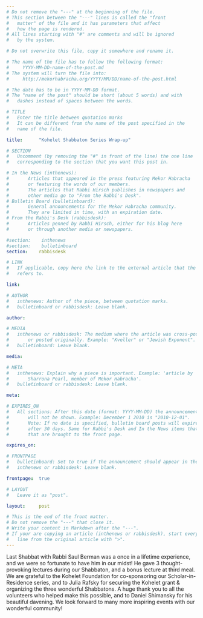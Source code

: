 ```yaml
---
# Do not remove the "---" at the beginning of the file.
# This section between the "---" lines is called the "front 
#   matter" of the file and it has parameters that affect 
#   how the page is rendered.
# All lines starting with "#" are comments and will be ignored
#   by the system.

# Do not overwrite this file, copy it somewhere and rename it.

# The name of the file has to follow the following format:
#     YYYY-MM-DD-name-of-the-post.md
# The system will turn the file into:
#     http://mekorhabracha.org/YYYY/MM/DD/name-of-the-post.html

# The date has to be in YYYY-MM-DD format.
# The "name of the post" should be short (about 5 words) and with
#   dashes instead of spaces between the words.

# TITLE 
#   Enter the title between quotation marks
#   It can be different from the name of the post specified in the
#   name of the file.

title:      "Kohelet Shabbaton Series Wrap-up"

# SECTION
#   Uncomment (by removing the "#" in front of the line) the one line
#   corresponding to the section that you want this post in.

# In the News (inthenews): 
#       Articles that appeared in the press featuring Mekor Habracha
#       or featuring the words of our members. 
#       The articles that Rabbi Hirsch publishes in newspapers and
#       other media go to "From the Rabbi's Desk".
# Bulletin Board (bulletinboard): 
#       General announcements for the Mekor Habracha community.
#       They are limited in time, with an expiration date.
# From the Rabbi's Desk (rabbisdesk): 
#       Articles penned by Rabbi Hirsch, either for his blog here
#       or through another media or newspapers.

#section:    inthenews
#section:    bulletinboard
section:    rabbisdesk

# LINK
#   If applicable, copy here the link to the external article that the post
#   refers to.

link:       

# AUTHOR
#   inthenews: Author of the piece, between quotation marks.
#   bulletinboard or rabbisdesk: Leave blank.

author:     

# MEDIA
#   inthenews or rabbisdesk: The medium where the article was cross-posted 
#       or posted originally. Example: "Kveller" or "Jewish Exponent".
#   bulletinboard: Leave blank.

media:      

# META
#   inthenews: Explain why a piece is important. Example: 'article by 
#       Sharrona Pearl, member of Mekor Habracha'.
#   bulletinboard or rabbisdesk: Leave blank.

meta:       

# EXPIRES_ON
#   All sections: After this date (format: YYYY-MM-DD) the announcement 
#       will not be shown. Example: December 1 2010 is "2010-12-01".
#       Note: If no date is specified, bulletin board posts will expire
#       after 30 days. Same for Rabbi's Desk and In the News items that
#       that are brought to the front page.

expires_on: 

# FRONTPAGE
#   bulletinboard: Set to true if the announcement should appear in the front, main page
#   inthenews or rabbisdesk: Leave blank.

frontpage:  true     

# LAYOUT
#   Leave it as "post".

layout:     post

# This is the end of the front matter.
# Do not remove the "---" that close it.
# Write your content in Markdown after the "---".
# If your are copying an article (inthenews or rabbisdesk), start every
#   line from the original article with ">".
---
```


Last Shabbat with Rabbi Saul Berman was a once in a lifetime experience, and we were so fortunate to have him in our midst! He gave 3 thought-provoking lectures during our Shabbaton, and a bonus lecture at third meal. We are grateful to the Kohelet Foundation for co-sponsoring our Scholar-in-Residence series, and to Julia Rafsky for securing the Kohelet grant & organizing the three wonderful Shabbatons. A huge thank you to all the volunteers who helped make this possible, and to Daniel Shimansky for his beautiful davening. We look forward to many more inspiring events with our wonderful community!